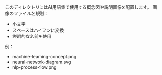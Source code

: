 
このディレクトリにはAI用語集で使用する概念図や説明画像を配置します。
画像のファイル名規則：
- 小文字
- スペースはハイフンに変換
- 説明的な名前を使用

例：
- machine-learning-concept.png
- neural-network-diagram.svg
- nlp-process-flow.png
